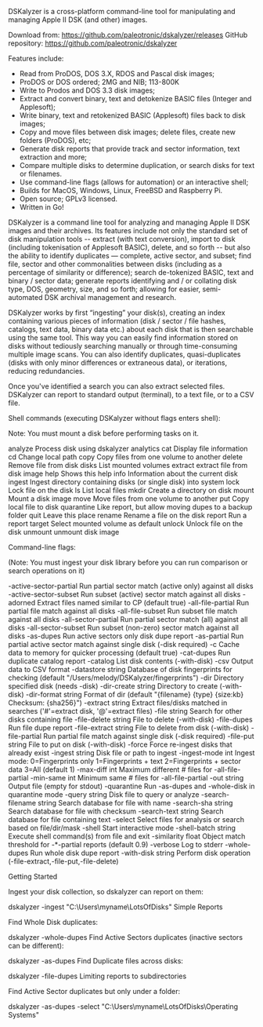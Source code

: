 DSKalyzer is a cross-platform command-line tool for manipulating and managing Apple II DSK (and other) images. 

Download from: https://github.com/paleotronic/dskalyzer/releases
GitHub repository: https://github.com/paleotronic/dskalyzer

Features include:

- Read from ProDOS, DOS 3.X, RDOS and Pascal disk images; 
- ProDOS or DOS ordered; 2MG and NIB; 113-800K
- Write to Prodos and DOS 3.3 disk images;
- Extract and convert binary, text and detokenize BASIC files (Integer and Applesoft);
- Write binary, text and retokenized BASIC (Applesoft) files back to disk images;
- Copy and move files between disk images; delete files, create new folders (ProDOS), etc;
- Generate disk reports that provide track and sector information, text extraction and more;
- Compare multiple disks to determine duplication, or search disks for text or filenames.
- Use command-line flags (allows for automation) or an interactive shell;
- Builds for MacOS, Windows, Linux, FreeBSD and Raspberry Pi.
- Open source; GPLv3 licensed.
- Written in Go!

DSKalyzer is a command line tool for analyzing and managing Apple II DSK images and their archives. Its features include not only the standard set of disk manipulation tools -- extract (with text conversion), import to disk (including tokenisation of Applesoft BASIC), delete, and so forth -- but also the ability to identify duplicates — complete, active sector, and subset; find file, sector and other commonalities between disks (including as a percentage of similarity or difference); search de-tokenized BASIC, text and binary / sector data; generate reports identifying and / or collating disk type, DOS, geometry, size, and so forth; allowing for easier, semi-automated DSK archival management and research.

DSKalyzer works by first “ingesting” your disk(s), creating an index containing various pieces of information (disk / sector / file hashes, catalogs, text data, binary data etc.) about each disk that is then searchable using the same tool. This way you can easily find information stored on disks without tediously searching manually or through time-consuming multiple image scans. You can also identify duplicates, quasi-duplicates (disks with only minor differences or extraneous data), or iterations, reducing redundancies.

Once you've identified a search you can also extract selected files. DSKalyzer can report to standard output (terminal), to a text file, or to a CSV file.

Shell commands (executing DSKalyzer without flags enters shell):

Note: You must mount a disk before performing tasks on it.

analyze    Process disk using dskalyzer analytics
cat        Display file information
cd         Change local path
copy       Copy files from one volume to another
delete     Remove file from disk
disks      List mounted volumes
extract    extract file from disk image
help       Shows this help
info       Information about the current disk
ingest     Ingest directory containing disks (or single disk) into system
lock       Lock file on the disk
ls         List local files
mkdir      Create a directory on disk
mount      Mount a disk image
move       Move files from one volume to another
put        Copy local file to disk
quarantine Like report, but allow moving dupes to a backup folder
quit       Leave this place
rename     Rename a file on the disk
report     Run a report
target     Select mounted volume as default
unlock     Unlock file on the disk
unmount    unmount disk image

Command-line flags: 

(Note: You must ingest your disk library before you can run comparison or search operations on it)

  -active-sector-partial
    	Run partial sector match (active only) against all disks
  -active-sector-subset
    	Run subset (active) sector match against all disks
  -adorned
    	Extract files named similar to CP (default true)
  -all-file-partial
    	Run partial file match against all disks
  -all-file-subset
    	Run subset file match against all disks
  -all-sector-partial
    	Run partial sector match (all) against all disks
  -all-sector-subset
    	Run subset (non-zero) sector match against all disks
  -as-dupes
    	Run active sectors only disk dupe report
  -as-partial
    	Run partial active sector match against single disk (-disk required)
  -c	Cache data to memory for quicker processing (default true)
  -cat-dupes
    	Run duplicate catalog report
  -catalog
    	List disk contents (-with-disk)
  -csv
    	Output data to CSV format
  -datastore string
    	Database of disk fingerprints for checking (default "/Users/melody/DSKalyzer/fingerprints")
  -dir
    	Directory specified disk (needs -disk)
  -dir-create string
    	Directory to create (-with-disk)
  -dir-format string
    	Format of dir (default "{filename} {type} {size:kb} Checksum: {sha256}")
  -extract string
    	Extract files/disks matched in searches ('#'=extract disk, '@'=extract files)
  -file string
    	Search for other disks containing file
  -file-delete string
    	File to delete (-with-disk)
  -file-dupes
    	Run file dupe report
  -file-extract string
    	File to delete from disk (-with-disk)
  -file-partial
    	Run partial file match against single disk (-disk required)
  -file-put string
    	File to put on disk (-with-disk)
  -force
    	Force re-ingest disks that already exist
  -ingest string
    	Disk file or path to ingest
  -ingest-mode int
    	Ingest mode:
	0=Fingerprints only
	1=Fingerprints + text
	2=Fingerprints + sector data
	3=All (default 1)
  -max-diff int
    	Maximum different # files for -all-file-partial
  -min-same int
    	Minimum same # files for -all-file-partial
  -out string
    	Output file (empty for stdout)
  -quarantine
    	Run -as-dupes and -whole-disk in quarantine mode
  -query string
    	Disk file to query or analyze
  -search-filename string
    	Search database for file with name
  -search-sha string
    	Search database for file with checksum
  -search-text string
    	Search database for file containing text
  -select
    	Select files for analysis or search based on file/dir/mask
  -shell
    	Start interactive mode
  -shell-batch string
    	Execute shell command(s) from file and exit
  -similarity float
    	Object match threshold for -*-partial reports (default 0.9)
  -verbose
    	Log to stderr
  -whole-dupes
    	Run whole disk dupe report
  -with-disk string
    	Perform disk operation (-file-extract,-file-put,-file-delete)

Getting Started

Ingest your disk collection, so dskalyzer can report on them:

dskalyzer -ingest "C:\Users\myname\LotsOfDisks"
Simple Reports

Find Whole Disk duplicates:

dskalyzer -whole-dupes 
Find Active Sectors duplicates (inactive sectors can be different):

dskalyzer -as-dupes
Find Duplicate files across disks:

dskalyzer -file-dupes
Limiting reports to subdirectories

Find Active Sector duplicates but only under a folder:

dskalyzer -as-dupes -select "C:\Users\myname\LotsOfDisks\Operating Systems"

